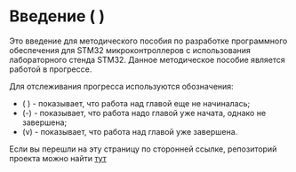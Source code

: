 # Введение ( )

Это введение для методического пособия по разработке программного обеспечения для STM32 микроконтроллеров с использования лабораторного стенда STM32. Данное методическое пособие является работой в прогрессе.

Для отслеживания прогресса используются обозначения: 
* ( ) - показывает, что работа над главой еще не начиналась;
* (-) - показывает, что работа надо главой уже начата, однако не завершена;
* (v) - показывает, что работа над главой уже завершена.

Если вы перешли на эту страницу по сторонней ссылке, репозиторий проекта можно найти [тут](https://github.com/Trimple/stm32-stand-manual)